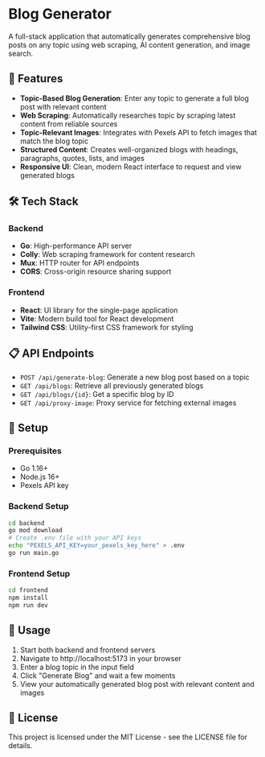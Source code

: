 # Blog Generator

A full-stack application that automatically generates comprehensive blog posts on any topic using web scraping, AI content generation, and image search.

## 🚀 Features

- **Topic-Based Blog Generation**: Enter any topic to generate a full blog post with relevant content
- **Web Scraping**: Automatically researches topic by scraping latest content from reliable sources
- **Topic-Relevant Images**: Integrates with Pexels API to fetch images that match the blog topic
- **Structured Content**: Creates well-organized blogs with headings, paragraphs, quotes, lists, and images
- **Responsive UI**: Clean, modern React interface to request and view generated blogs

## 🛠️ Tech Stack

### Backend
- **Go**: High-performance API server
- **Colly**: Web scraping framework for content research
- **Mux**: HTTP router for API endpoints
- **CORS**: Cross-origin resource sharing support

### Frontend
- **React**: UI library for the single-page application
- **Vite**: Modern build tool for React development
- **Tailwind CSS**: Utility-first CSS framework for styling

## 📋 API Endpoints

- `POST /api/generate-blog`: Generate a new blog post based on a topic
- `GET /api/blogs`: Retrieve all previously generated blogs
- `GET /api/blogs/{id}`: Get a specific blog by ID
- `GET /api/proxy-image`: Proxy service for fetching external images

## 🔧 Setup

### Prerequisites
- Go 1.16+
- Node.js 16+
- Pexels API key

### Backend Setup
```bash
cd backend
go mod download
# Create .env file with your API keys
echo "PEXELS_API_KEY=your_pexels_key_here" > .env
go run main.go
```

### Frontend Setup
```bash
cd frontend
npm install
npm run dev
```

## 🚦 Usage

1. Start both backend and frontend servers
2. Navigate to http://localhost:5173 in your browser
3. Enter a blog topic in the input field
4. Click "Generate Blog" and wait a few moments
5. View your automatically generated blog post with relevant content and images

## 📄 License

This project is licensed under the MIT License - see the LICENSE file for details.
